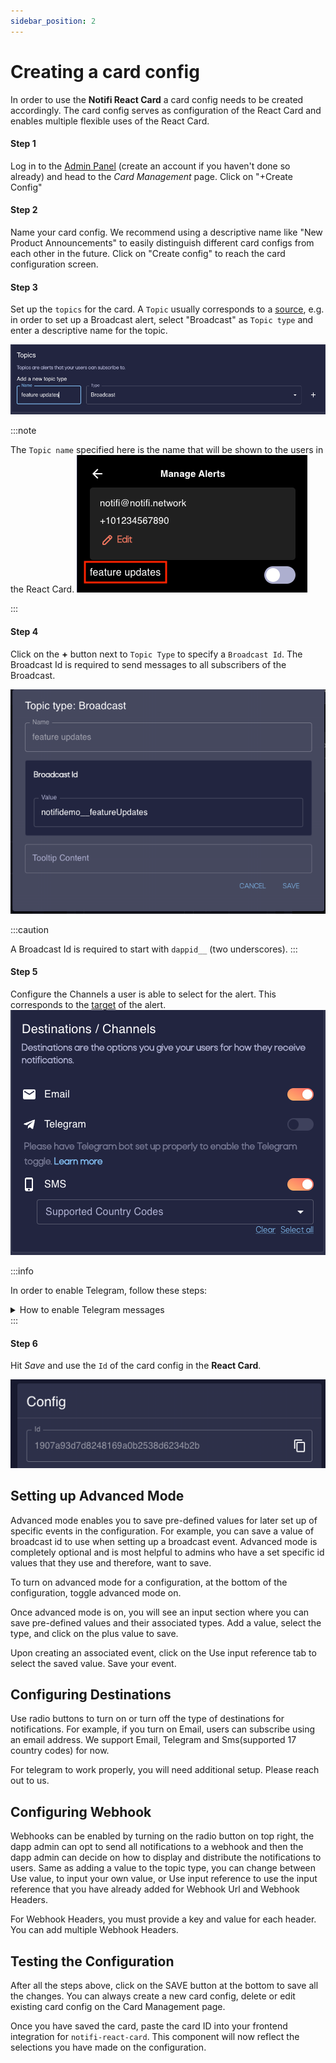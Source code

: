 ```yaml
---
sidebar_position: 2
---
```


<!---
See https://admin.dev.notifi.network/guide/cards
--->

# Creating a card config

In order to use the **Notifi React Card** a card config needs to be created accordingly.
The card config serves as configuration of the React Card and enables multiple flexible uses of the React Card.

#### Step 1

Log in to the [Admin Panel](https://admin.dev.notifi.network) (create an account if you haven't done so already) and head to the _Card Management_ page.
Click on "+Create Config"

#### Step 2

Name your card config. We recommend using a descriptive name like "New Product Announcements" to easily distinguish different card configs from each other in the future.
Click on "Create config" to reach the card configuration screen.

#### Step 3

Set up the `topics` for the card. A `Topic` usually corresponds to a [source](../../integration-overview/alerts-in-depth#source), e.g. in order to set up a Broadcast alert, select "Broadcast" as `Topic type` and enter a descriptive name for the topic.

![Topic section of card config](/img/create-card-id/1.png)

:::note

The `Topic name` specified here is the name that will be shown to the users in the React Card.
![Topic name is shown to users](/img/create-card-id/2.png)

:::

#### Step 4

Click on the **+** button next to `Topic Type` to specify a `Broadcast Id`. The Broadcast Id is required to send messages to all subscribers of the Broadcast.

![Give topic a broadcast id](/img/create-card-id/3.png)

:::caution

A Broadcast Id is required to start with `dappid__` (two underscores).
:::

#### Step 5

Configure the Channels a user is able to select for the alert. This corresponds to the [target](../../integration-overview/alerts-in-depth#target) of the alert.
![configure the target channels](/img/create-card-id/4.png)

:::info

In order to enable Telegram, follow these steps:

<details>
  <summary> How to enable Telegram messages </summary>
  In order to receive Telegram support from Notifi, we simply need a Telegram Bot to send notifications to users on your behalf. We do this so that each individual dapp has the ability to maintain control over their bot’s profile picture, description and any other bot customizations available.

  1. Open your Telegram app. Ideally, there's already a designated Telegram account that's the “official” dapp account. If not, an owner or admin/operator of the dapp should use their Telegram account.
  2. Search for the user “BotFather”
  3. Send a message to the BotFather: “/newbot”
  4. Enter the name of your bot. This is going to be the name that's displayed in the title of the window.
  5. Enter the username of the bot. Due to Telegram's restrictions, it MUST end in bot.
  6. On success, you'll see a message such as “Done! Congratulations on your new bot….”. Look in this message and find the token after the line “Use this token to access the HTTP API:”. Make note of this token.
  7. Privately send us the username you entered in (5) and the token you received in (6).
  8. From here, you may customize your bot with /setuserpic or other commands. Note, once a bot is created, Telegram doesn't allow you to transfer bots to anyone else.

  :::caution
  We ask that you create this bot solely for Notifi to push notifications to your users. Using it for other messaging or overriding the webhooks for the bot will result in loss of messages or other unintended behavior.
  :::

</details>
:::

#### Step 6

Hit _Save_ and use the `Id` of the card config in the **React Card**.

![card config Id](/img/create-card-id/5.png)


## Setting up Advanced Mode
Advanced mode enables you to save pre-defined values for later set up of specific events in the configuration. For example, you can save a value of broadcast id to use when setting up a broadcast event. Advanced mode is completely optional and is most helpful to admins who have a set specific id values that they use and therefore, want to save.

To turn on advanced mode for a configuration, at the bottom of the configuration, toggle advanced mode on.


Once advanced mode is on, you will see an input section where you can save pre-defined values and their associated types. Add a value, select the type, and click on the plus value to save.


Upon creating an associated event, click on the Use input reference tab to select the saved value. Save your event.


## Configuring Destinations
Use radio buttons to turn on or turn off the type of destinations for notifications. For example, if you turn on Email, users can subscribe using an email address. We support Email, Telegram and Sms(supported 17 country codes) for now.

For telegram to work properly, you will need additional setup. Please reach out to us.


## Configuring Webhook
Webhooks can be enabled by turning on the radio button on top right, the dapp admin can opt to send all notifications to a webhook and then the dapp admin can decide on how to display and distribute the notifications to users. Same as adding a value to the topic type, you can change between Use value, to input your own value, or Use input reference to use the input reference that you have already added for Webhook Url and Webhook Headers.

For Webhook Headers, you must provide a key and value for each header. You can add multiple Webhook Headers.


## Testing the Configuration
After all the steps above, click on the SAVE button at the bottom to save all the changes. You can always create a new card config, delete or edit existing card config on the Card Management page.

Once you have saved the card, paste the card ID into your frontend integration for `notifi-react-card`. This component will now reflect the selections you have made on the configuration.

